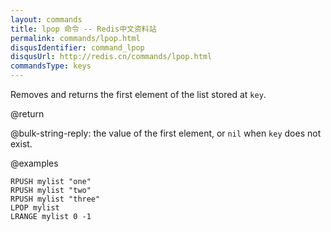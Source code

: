 ```yaml
---
layout: commands
title: lpop 命令 -- Redis中文资料站
permalink: commands/lpop.html
disqusIdentifier: command_lpop
disqusUrl: http://redis.cn/commands/lpop.html
commandsType: keys
---
```


Removes and returns the first element of the list stored at `key`.

@return

@bulk-string-reply: the value of the first element, or `nil` when `key` does not exist.

@examples

```cli
RPUSH mylist "one"
RPUSH mylist "two"
RPUSH mylist "three"
LPOP mylist
LRANGE mylist 0 -1
```
